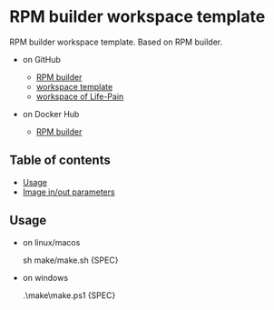 # RPM builder workspace template

RPM builder workspace template. Based on RPM builder.

* on GitHub
  * [RPM builder](https://github.com/life-pain/rpm-builder)
  * [workspace template](https://github.com/life-pain/rpm-builder-workspace-template)
  * [workspace of Life-Pain](https://github.com/life-pain/rpm-builder-workspace)

* on Docker Hub

  * [RPM builder](https://hub.docker.com/r/lifepainspace/rpm-builder)

## Table of contents

- [Usage](#usage)
- [Image in/out parameters](https://github.com/life-pain/rpm-builder)

## Usage <a name="usage"></a>

* on linux/macos

  sh make/make.sh {SPEC}

* on windows

  .\make\make.ps1 {SPEC}
